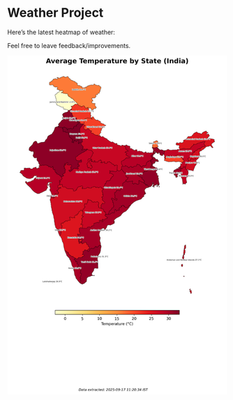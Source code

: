 # Weather Project

Here’s the latest heatmap of weather:

Feel free to leave feedback/improvements.

![India Heatmap](docs/assets/india_heatmap.png?v=CA4C2D)
